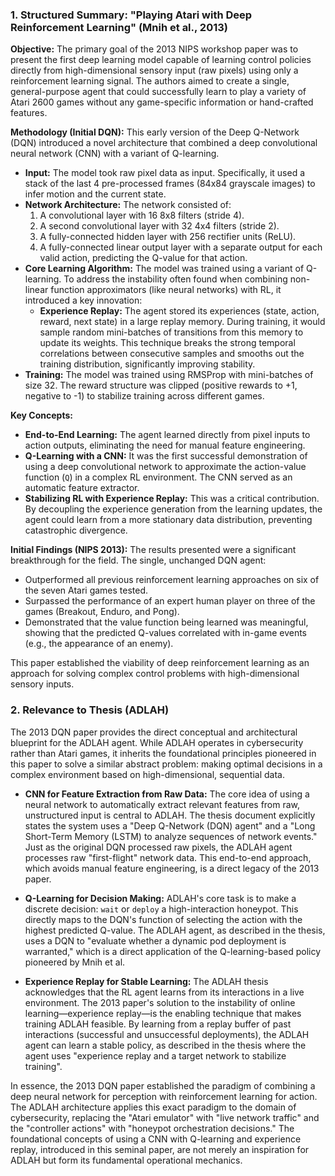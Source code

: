 ### 1. Structured Summary: "Playing Atari with Deep Reinforcement Learning" (Mnih et al., 2013)

**Objective:**
The primary goal of the 2013 NIPS workshop paper was to present the first deep learning model capable of learning control policies directly from high-dimensional sensory input (raw pixels) using only a reinforcement learning signal. The authors aimed to create a single, general-purpose agent that could successfully learn to play a variety of Atari 2600 games without any game-specific information or hand-crafted features.

**Methodology (Initial DQN):**
This early version of the Deep Q-Network (DQN) introduced a novel architecture that combined a deep convolutional neural network (CNN) with a variant of Q-learning.

*   **Input:** The model took raw pixel data as input. Specifically, it used a stack of the last 4 pre-processed frames (84x84 grayscale images) to infer motion and the current state.
*   **Network Architecture:** The network consisted of:
    1.  A convolutional layer with 16 8x8 filters (stride 4).
    2.  A second convolutional layer with 32 4x4 filters (stride 2).
    3.  A fully-connected hidden layer with 256 rectifier units (ReLU).
    4.  A fully-connected linear output layer with a separate output for each valid action, predicting the Q-value for that action.
*   **Core Learning Algorithm:** The model was trained using a variant of Q-learning. To address the instability often found when combining non-linear function approximators (like neural networks) with RL, it introduced a key innovation:
    *   **Experience Replay:** The agent stored its experiences (state, action, reward, next state) in a large replay memory. During training, it would sample random mini-batches of transitions from this memory to update its weights. This technique breaks the strong temporal correlations between consecutive samples and smooths out the training distribution, significantly improving stability.
*   **Training:** The model was trained using RMSProp with mini-batches of size 32. The reward structure was clipped (positive rewards to +1, negative to -1) to stabilize training across different games.

**Key Concepts:**
*   **End-to-End Learning:** The agent learned directly from pixel inputs to action outputs, eliminating the need for manual feature engineering.
*   **Q-Learning with a CNN:** It was the first successful demonstration of using a deep convolutional network to approximate the action-value function (`Q`) in a complex RL environment. The CNN served as an automatic feature extractor.
*   **Stabilizing RL with Experience Replay:** This was a critical contribution. By decoupling the experience generation from the learning updates, the agent could learn from a more stationary data distribution, preventing catastrophic divergence.

**Initial Findings (NIPS 2013):**
The results presented were a significant breakthrough for the field. The single, unchanged DQN agent:
*   Outperformed all previous reinforcement learning approaches on six of the seven Atari games tested.
*   Surpassed the performance of an expert human player on three of the games (Breakout, Enduro, and Pong).
*   Demonstrated that the value function being learned was meaningful, showing that the predicted Q-values correlated with in-game events (e.g., the appearance of an enemy).

This paper established the viability of deep reinforcement learning as an approach for solving complex control problems with high-dimensional sensory inputs.

### 2. Relevance to Thesis (ADLAH)

The 2013 DQN paper provides the direct conceptual and architectural blueprint for the ADLAH agent. While ADLAH operates in cybersecurity rather than Atari games, it inherits the foundational principles pioneered in this paper to solve a similar abstract problem: making optimal decisions in a complex environment based on high-dimensional, sequential data.

*   **CNN for Feature Extraction from Raw Data:** The core idea of using a neural network to automatically extract relevant features from raw, unstructured input is central to ADLAH. The thesis document explicitly states the system uses a "Deep Q-Network (DQN) agent" and a "Long Short-Term Memory (LSTM) to analyze sequences of network events." Just as the original DQN processed raw pixels, the ADLAH agent processes raw "first-flight" network data. This end-to-end approach, which avoids manual feature engineering, is a direct legacy of the 2013 paper.

*   **Q-Learning for Decision Making:** ADLAH's core task is to make a discrete decision: `wait` or `deploy` a high-interaction honeypot. This directly maps to the DQN's function of selecting the action with the highest predicted Q-value. The ADLAH agent, as described in the thesis, uses a DQN to "evaluate whether a dynamic pod deployment is warranted," which is a direct application of the Q-learning-based policy pioneered by Mnih et al.

*   **Experience Replay for Stable Learning:** The ADLAH thesis acknowledges that the RL agent learns from its interactions in a live environment. The 2013 paper's solution to the instability of online learning—experience replay—is the enabling technique that makes training ADLAH feasible. By learning from a replay buffer of past interactions (successful and unsuccessful deployments), the ADLAH agent can learn a stable policy, as described in the thesis where the agent uses "experience replay and a target network to stabilize training".

In essence, the 2013 DQN paper established the paradigm of combining a deep neural network for perception with reinforcement learning for action. The ADLAH architecture applies this exact paradigm to the domain of cybersecurity, replacing the "Atari emulator" with "live network traffic" and the "controller actions" with "honeypot orchestration decisions." The foundational concepts of using a CNN with Q-learning and experience replay, introduced in this seminal paper, are not merely an inspiration for ADLAH but form its fundamental operational mechanics.